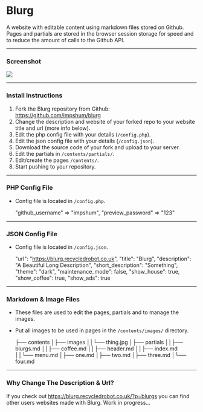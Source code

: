 # Blurg

A website with editable content using markdown files stored on Github. Pages and partials are stored in the browser session storage for speed and to reduce the amount of calls to the Github API.

* * *

### Screenshot

![](ss.jpg)

* * *

### Install Instructions

1.  Fork the Blurg repository from Github: <https://github.com/impshum/blurg>
2.  Change the description and website of your forked repo to your website title and url (more info below).
3.  Edit the php config file with your details (`/config.php`).
4.  Edit the json config file with your details (`/config.json`).
5.  Download the source code of your fork and upload to your server.
6.  Edit the partials in `/contents/partials/`.
7.  Edit/create the pages `/contents/`.
8.  Start pushing to your repository.

* * *

### PHP Config File

-   Config file is located in `/config.php`.


    "github_username" => "impshum",
    "preview_password" => "123"

* * *

### JSON Config File

-   Config file is located in `/config.json`.


    "url": "https://blurg.recycledrobot.co.uk",
    "title": "Blurg",
    "description": "A Beautiful Long Description",
    "short_description": "Something",
    "theme": "dark",
    "maintenance_mode": false,
    "show_house": true,
    "show_coffee": true,
    "show_ads": true

* * *

### Markdown & Image Files

-   These files are used to edit the pages, partials and to manage the images.
-   Put all images to be used in pages in the `/contents/images/` directory.

    ├── contents
    │├── images
    ││└── thing.jpg
    │├── partials
    ││├── blurgs.md
    ││├── coffee.md
    ││├── header.md
    ││├── index.md
    ││└── menu.md
    │├── one.md
    │├── two.md
    │├── three.md
    │└── four.md

* * *

### Why Change The Description & Url?

If you check out <https://blurg.recycledrobot.co.uk/?p=blurgs> you can find other users websites made with Blurg. Work in progress...
